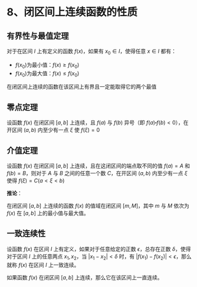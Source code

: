 # 8、闭区间上连续函数的性质

## 有界性与最值定理

对于在区间 $I$ 上有定义的函数 $f(x)$，如果有 $x_0 \in I$，使得任意 $x \in I$ 都有：

- $f(x_0)$为最小值：$f(x) \geqslant f(x_0)$
- $f(x_0)$为最大值：$f(x) \leqslant f(x_0)$

在闭区间上连续的函数在该区间上有界且一定能取得它的两个最值

## 零点定理

设函数 $f(x)$ 在闭区间 $[a, b]$ 上连续，且 $f(a)$ 与 $f(b)$ 异号（即 $f(a) \centerdot f(b) < 0$），在开区间 $(a, b)$ 内至少有一点 $\xi$ 使 $f(\xi) = 0$

## 介值定理

设函数 $f(x)$ 在闭区间 $[a, b]$ 上连续，且在这闭区间的端点取不同的值 $f(a) = A$ 和 $f(b) = B$，则对于 $A$ 与 $B$ 之间的任意一个数 $C$，在开区间 $(a, b)$ 内至少有一点 $\xi$ 使得 $f(\xi) = C (a < \xi < b)$

**推论**：

在闭区间 $[a, b]$ 上连续的函数 $f(x)$ 的值域在闭区间 $[m, M]$，其中 $m$ 与 $M$ 依次为 $f(x)$ 在 $[a,b]$ 上的最小值与最大值。

## 一致连续性

设函数 $f(x)$ 在区间 $I$ 上有定义，如果对于任意给定的正数 $\epsilon$，总存在正数 $\delta$，使得对于区间 $I$ 上的任意两点 $x_1, x_2$，当 $|x_1-x_2|<\delta$ 时，有 $|f(x_1)-f(x_2)|<\epsilon$，那么就称 $f(x)$ 在区间 $I$ 上一致连续。

如果函数 $f(x)$ 在闭区间 $[a, b]$ 上连续，那么它在该区间上一直连续。